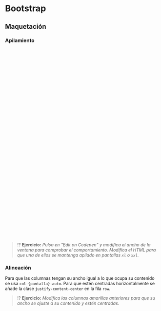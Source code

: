 # Bootstrap
## Maquetación

### Apilamiento

<div class="codepen" data-height="350" data-theme-id="light" data-default-tab="html,result" data-editable="true" style="opacity:0" data-prefill='{"stylesheets":["https://cdn.jsdelivr.net/npm/bootstrap@5.3.0-alpha1/dist/css/bootstrap.min.css"]}'>
  <pre data-lang="html">&lt;body>
&lt;main class="container text-center">
  &lt;article class="row">
    &lt;section class="col-sm alert alert-primary">
      Estas columnas se apilan solo cuando el ancho es pequeño: &lt;strong>menor que 576px&lt;/strong>.
    &lt;/section>
    &lt;section class="col-sm alert alert-primary">
      Usan la clase &lt;code>col-sm&lt;/code>.
    &lt;/section>
    &lt;section class="col-sm alert alert-primary">
      El ancho se reparte equitativamente cuando no están apiladas.
    &lt;/section>
  &lt;/article>
  &lt;article class="row">
    &lt;section class="col-md alert alert-warning">
      Estas columnas se apilan solo cuando el ancho es mediano: &lt;strong>menor que 768px&lt;/strong>.
    &lt;/section>
    &lt;section class="col-md alert alert-warning">
      Usan la clase &lt;code>col-md&lt;/code>.
    &lt;/section>
    &lt;section class="col-md alert alert-warning">
      El ancho se reparte equitativamente cuando no están apiladas.
    &lt;/section>
  &lt;/article>
  &lt;article class="row">
    &lt;section class="col-lg alert alert-success">
      Estas columnas se apilan solo cuando el ancho es grande: &lt;strong>menor que 992px&lt;/strong>.
    &lt;/section>
    &lt;section class="col-lg alert alert-success">
      Usan la clase &lt;code>col-lg&lt;/code>.
    &lt;/section>
    &lt;section class="col-lg alert alert-success">
      El ancho se reparte equitativamente cuando no están apiladas.
    &lt;/section>
  &lt;/article>
&lt;/main>
&lt;/body></pre>
  <pre data-lang="css">section { font-size: 75%; border-radius: 0 !important; margin-bottom: 0 !important; }</pre></div>

> ⁉️ **Ejercicio:** _Pulsa en "Edit on Codepen" y modifica el ancho de la ventana para comprobar el comportamiento. Modifica el HTML para que una de ellos se mantenga apilado en pantallas `xl` o `xxl`._

### Alineación

Para que las columnas tengan su ancho igual a lo que ocupa su contenido se usa `col-{pantalla}-auto`. Para que estén centradas horizontalmente se añade la clase `justify-content-center` en la fila `row`.

> ⁉️ **Ejercicio:** _Modifica las columnas amarillas anteriores para que su ancho se ajuste a su contenido y estén centradas._